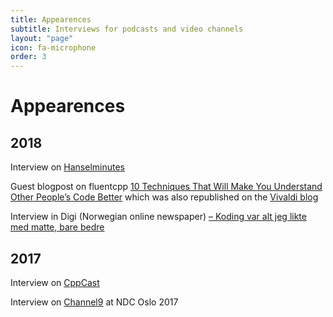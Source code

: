 ```yaml
---
title: Appearences
subtitle: Interviews for podcasts and video channels
layout: "page"
icon: fa-microphone
order: 3
---
```


# Appearences

## 2018

Interview on [Hanselminutes](https://hanselminutes.com/638/c-and-browser-monoculture-with-vivaldis-patricia-aas)

Guest blogpost on fluentcpp [10 Techniques That Will Make You Understand Other People’s Code Better](https://www.fluentcpp.com/2018/06/05/10-techniques-that-will-make-you-understand-other-peoples-code-better/) which was also republished on the [Vivaldi blog](https://vivaldi.com/blog/10-techniques-that-will-make-you-understand-other-peoples-code-better/)

Interview in Digi (Norwegian online newspaper) [– Koding var alt jeg likte med matte, bare bedre](https://www.digi.no/artikler/koding-var-alt-jeg-likte-med-matte-bare-bedre/415558?key=nNywxlU6)

## 2017

Interview on [CppCast](http://cppcast.com/2017/09/patricia-aas/)

Interview on [Channel9](https://channel9.msdn.com/Events/NDC/NDC-Oslo-2017/C9L15) at NDC Oslo 2017
